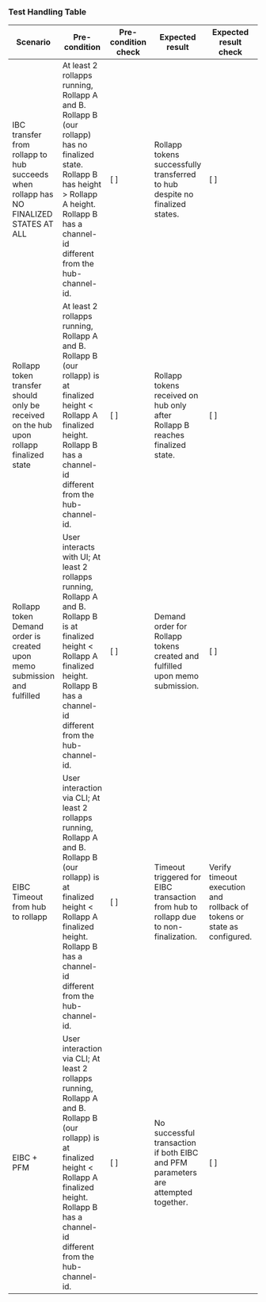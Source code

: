 ### Test Handling Table

| Scenario | Pre-condition | Pre-condition check | Expected result | Expected result check | Covered By |
|----------|---------------|---------------------|-----------------|-----------------------|------------|
| IBC transfer from rollapp to hub succeeds when rollapp has NO FINALIZED STATES AT ALL | At least 2 rollapps running, Rollapp A and B. Rollapp B (our rollapp) has no finalized state. Rollapp B has height > Rollapp A height. Rollapp B has a channel-id different from the hub-channel-id. | [ ] | Rollapp tokens successfully transferred to hub despite no finalized states. | [ ] | TODO |
| Rollapp token transfer should only be received on the hub upon rollapp finalized state | At least 2 rollapps running, Rollapp A and B. Rollapp B (our rollapp) is at finalized height < Rollapp A finalized height. Rollapp B has a channel-id different from the hub-channel-id. | [ ] | Rollapp tokens received on hub only after Rollapp B reaches finalized state. | [ ] | TODO |
| Rollapp token Demand order is created upon memo submission and fulfilled | User interacts with UI; At least 2 rollapps running, Rollapp A and B. Rollapp B is at finalized height < Rollapp A finalized height. Rollapp B has a channel-id different from the hub-channel-id. | [ ] | Demand order for Rollapp tokens created and fulfilled upon memo submission. | [ ] | TODO |
| EIBC Timeout from hub to rollapp | User interaction via CLI; At least 2 rollapps running, Rollapp A and B. Rollapp B (our rollapp) is at finalized height < Rollapp A finalized height. Rollapp B has a channel-id different from the hub-channel-id. | [ ] | Timeout triggered for EIBC transaction from hub to rollapp due to non-finalization. | Verify timeout execution and rollback of tokens or state as configured. | TODO |
| EIBC + PFM | User interaction via CLI; At least 2 rollapps running, Rollapp A and B. Rollapp B (our rollapp) is at finalized height < Rollapp A finalized height. Rollapp B has a channel-id different from the hub-channel-id. | [ ] | No successful transaction if both EIBC and PFM parameters are attempted together. | [ ] | TODO |
